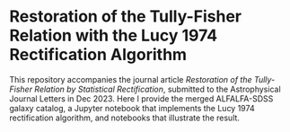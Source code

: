 # Restoration of the Tully-Fisher Relation with the Lucy 1974 Rectification Algorithm

This repository accompanies the journal article *Restoration of the Tully-Fisher Relation by Statistical Rectification*, submitted to the Astrophysical Journal Letters in Dec 2023. Here I provide the merged ALFALFA-SDSS galaxy catalog, a Jupyter notebook that implements the Lucy 1974 rectification algorithm, and notebooks that illustrate the result. 
